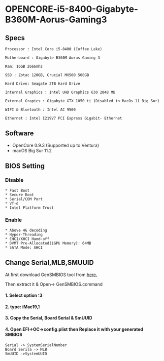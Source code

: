 # OPENCORE-i5-8400-Gigabyte-B360M-Aorus-Gaming3

## Specs
```
Processor : Intel Core i5-8400 (Coffee Lake) 

Motherboard : Gigabyte B360M Aorus Gaming 3

Ram: 16GB 2666mhz

SSD : Zotac 120GB, Crucial MX500 500GB

Hard Drive: Seagate 2TB Hard Drive

Internal Graphics : Intel UHD Graphics 630 2048 MB

External Grapics : Gigabyte GTX 1050 ti (Disabled in MacOs 11 Big Sur)

WIFI & Bluetooth : Intel AC 9560

Ethernet : Intel I219V7 PCI Express Gigabit- Ethernet
```

## Software
- OpenCore 0.9.3 (Supported up to Ventura)
- macOS Big Sur 11.2

## BIOS Setting
### Disable
```
* Fast Boot
* Secure Boot
* Serial/COM Port
* VT-d
* Intel Platform Trust

```
### Enable
```
* Above 4G decoding
* Hyper-Threading
* EHCI/XHCI Hand-off
* DVMT Pre-Allocated(iGPU Memory): 64MB
* SATA Mode: AHCI
```
## Change Serial,MLB,SMUUID

At first download GenSMBIOS tool from [here.](https://github.com/corpnewt/GenSMBIOS)

Then extract it & Open-> GenSMBIOS.command

#### 1. Select option :3

#### 2. type: iMac19,1

#### 3. Copy the Serial, Board Serial & SmUUID

#### 4. Open EFI->OC->config.plist then Replace it with your generated SMBIOS
```
Serial -> SystemSerialNumber
Board Serila -> MLB
SmUUID ->SystemUUID
```
